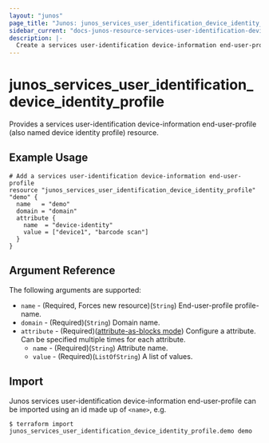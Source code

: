 ```yaml
---
layout: "junos"
page_title: "Junos: junos_services_user_identification_device_identity_profile"
sidebar_current: "docs-junos-resource-services-user-identification-device-identity-profile"
description: |-
  Create a services user-identification device-information end-user-profile (also named device identity profile)
---
```


# junos_services_user_identification_device_identity_profile

Provides a services user-identification device-information end-user-profile (also named device identity profile) resource.

## Example Usage

```hcl
# Add a services user-identification device-information end-user-profile
resource "junos_services_user_identification_device_identity_profile" "demo" {
  name   = "demo"
  domain = "domain"
  attribute {
    name  = "device-identity"
    value = ["device1", "barcode scan"]
  }
}
```

## Argument Reference

The following arguments are supported:

* `name` - (Required, Forces new resource)(`String`) End-user-profile profile-name.
* `domain` - (Required)(`String`) Domain name.
* `attribute` - (Required)([attribute-as-blocks mode](https://www.terraform.io/docs/configuration/attr-as-blocks.html)) Configure a attribute. Can be specified multiple times for each attribute.
  * `name` - (Required)(`String`) Attribute name.
  * `value` - (Required)(`ListOfString`) A list of values.

## Import

Junos services user-identification device-information end-user-profile can be imported using an id made up of `<name>`, e.g.

```shell
$ terraform import junos_services_user_identification_device_identity_profile.demo demo
```
